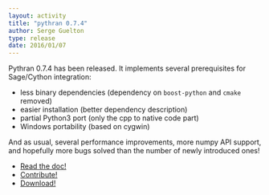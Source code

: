 ```yaml
---
layout: activity
title: "pythran 0.7.4"
author: Serge Guelton
type: release
date: 2016/01/07
---
```


Pythran 0.7.4 has been released. It implements several prerequisites for Sage/Cython integration:

- less binary dependencies (dependency on ``boost-python`` and ``cmake`` removed)
- easier installation (better dependency description)
- partial Python3 port (only the cpp to native code part)
- Windows portability (based on cygwin)

And as usual, several performance improvements, more numpy API support, and
hopefully more bugs solved than the number of newly introduced ones!

- [Read the doc!](http://pythonhosted.org/pythran)
- [Contribute!](https://github.com/serge-sans-paille/pythran)
- [Download!](https://pypi.python.org/pypi/pythran)

